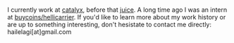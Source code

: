 #

I currently work at [catalyx](https://catalyx.io), before that [juice](https://www.juicyway.com/). A long time ago I was an intern at [buycoins/hellicarrier](https://helicarrier.studio/). If you'd like to learn more about my work history or are up to something interesting, don't hesistate to contact me directly: hailelagi[at]gmail.com
